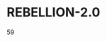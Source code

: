 # REBELLION-2.0                                                                                                          

59
